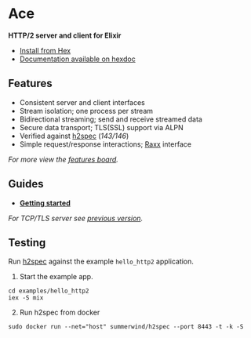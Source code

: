# Ace

**HTTP/2 server and client for Elixir**

- [Install from Hex](https://hex.pm/packages/ace)
- [Documentation available on hexdoc](https://hexdocs.pm/ace)

## Features

- Consistent server and client interfaces
- Stream isolation; one process per stream
- Bidirectional streaming; send and receive streamed data
- Secure data transport; TLS(SSL) support via ALPN
- Verified against [h2spec](https://github.com/summerwind/h2spec) (*143/146*)
- Simple request/response interactions; [Raxx](https://github.com/crowdhailer/raxx) interface

*For more view the [features board](https://github.com/CrowdHailer/Ace/projects/1).*

## Guides

- **[Getting started](getting_started.md)**

*For TCP/TLS server see [previous version](https://github.com/CrowdHailer/Ace/tree/0.9.x).*

## Testing

Run [h2spec](https://github.com/summerwind/h2spec) against the example `hello_http2` application.

1. Start the example app.
  ```
  cd examples/hello_http2
  iex -S mix
  ```
2. Run h2spec from docker
  ```
  sudo docker run --net="host" summerwind/h2spec --port 8443 -t -k -S
  ```
